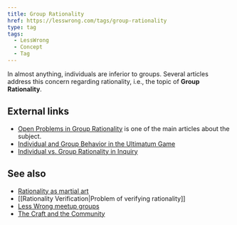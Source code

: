 ```yaml
---
title: Group Rationality
href: https://lesswrong.com/tags/group-rationality
type: tag
tags:
  - LessWrong
  - Concept
  - Tag
---
```


In almost anything, individuals are inferior to groups. Several articles address this concern regarding rationality, i.e., the topic of **Group Rationality**.

External links
--------------

*   [Open Problems in Group Rationality](https://medium.com/@ThingMaker/open-problems-in-group-rationality-5636440a2cd1) is one of the main articles about the subject.
*   [Individual and Group Behavior in the Ultimatum Game](http://ratio.huji.ac.il/dp/dp154.pdf)
*   [Individual vs. Group Rationality in Inquiry](http://www.andrew.cmu.edu/user/kzollman/research/Presentations/LRR%20-%20IndividualVsSocial.pdf)

See also
--------

*   [Rationality as martial art](https://www.lesswrong.com/tag/rationality-as-martial-art)
*   [[Rationality Verification|Problem of verifying rationality]]
*   [Less Wrong meetup groups](/community)
*   [The Craft and the Community](https://www.lesswrong.com/tag/the-craft-and-the-community)